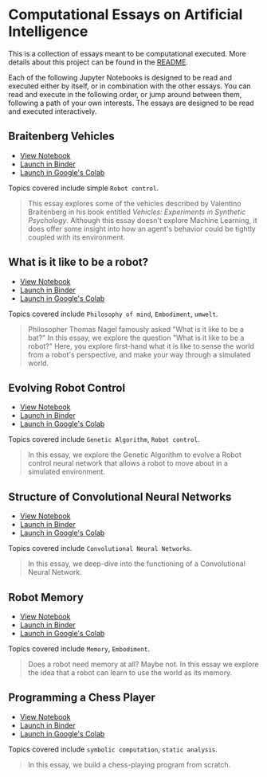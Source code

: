 # Computational Essays on Artificial Intelligence

This is a collection of essays meant to be computational executed. More details about this project can be found in the [README](./README.md).

Each of the following Jupyter Notebooks is designed to be read and executed either by itself, or in combination with the other essays. You can read and execute in the following order, or jump around between them, following a path of your own interests. The essays are designed to be read and executed interactively.

## Braitenberg Vehicles

* [View Notebook](https://nbviewer.jupyter.org/github/ArtificialIntelligenceToolkit/aitk/blob/master/notebooks/Braitenberg_Vehicles.ipynb) 
* [Launch in Binder](https://mybinder.org/v2/gh/ArtificialIntelligenceToolkit/aitk/HEAD?filepath=notebooks/Braitenberg_Vehicles.ipynb)
* [Launch in Google's Colab](https://colab.research.google.com/github/ArtificialIntelligenceToolkit/aitk/blob/master/notebooks/Braitenberg_Vehicles.ipynb)

Topics covered include simple `Robot control`.

> This essay explores some of the vehicles described by Valentino
Braitenberg in his book entitled *Vehicles: Experiments in Synthetic
Psychology*. Although this essay doesn't explore Machine Learning, it
does offer some insight into how an agent's behavior could be tightly
coupled with its environment.

## What is it like to be a robot?

* [View Notebook](https://nbviewer.jupyter.org/github/ArtificialIntelligenceToolkit/aitk/blob/master/notebooks/To_be_a_robot.ipynb)
* [Launch in Binder](https://mybinder.org/v2/gh/ArtificialIntelligenceToolkit/aitk/HEAD?filepath=notebooks/To_be_a_robot.ipynb)
* [Launch in Google's Colab](https://colab.research.google.com/github/ArtificialIntelligenceToolkit/aitk/blob/master/notebooks/To_be_a_robot.ipynb)

Topics covered include `Philosophy of mind`, `Embodiment`, `umwelt`.

> Philosopher Thomas Nagel famously asked "What is it like to be a
bat?" In this essay, we explore the question "What is it like to be
a robot?" Here, you explore first-hand what it is like to sense the
world from a robot's perspective, and make your way through a
simulated world.

## Evolving Robot Control

* [View Notebook](https://nbviewer.jupyter.org/github/ArtificialIntelligenceToolkit/aitk/blob/master/notebooks/EvolvingRobotControl.ipynb)
* [Launch in Binder](https://mybinder.org/v2/gh/ArtificialIntelligenceToolkit/aitk/HEAD?filepath=notebooks/EvolvingRobotControl.ipynb)
* [Launch in Google's Colab](https://colab.research.google.com/github/ArtificialIntelligenceToolkit/aitk/blob/master/notebooks/EvolvingRobotControl.ipynb)

Topics covered include `Genetic Algorithm`, `Robot control`.

> In this essay, we explore the Genetic Algorithm to evolve a Robot control neural network that allows a robot to move about in a simulated environment.

## Structure of Convolutional Neural Networks

* [View Notebook](https://nbviewer.jupyter.org/github/ArtificialIntelligenceToolkit/aitk/blob/master/notebooks/Structure_of_Convolutional_Neural_Networks.ipynb)
* [Launch in Binder](https://mybinder.org/v2/gh/ArtificialIntelligenceToolkit/aitk/HEAD?filepath=notebooks/Structure_of_Convolutional_Neural_Networks.ipynb)
* [Launch in Google's Colab](https://colab.research.google.com/github/ArtificialIntelligenceToolkit/aitk/blob/master/notebooks/Structure_of_Convolutional_Neural_Networks.ipynb)

Topics covered include `Convolutional Neural Networks`.

> In this essay, we deep-dive into the functioning of a Convolutional Neural Network.

## Robot Memory

* [View Notebook](https://nbviewer.jupyter.org/github/ArtificialIntelligenceToolkit/aitk/blob/master/notebooks/Robot_Memory.ipynb)
* [Launch in Binder](https://mybinder.org/v2/gh/ArtificialIntelligenceToolkit/aitk/HEAD?filepath=notebooks/Robot_Memory.ipynb)
* [Launch in Google's Colab](https://colab.research.google.com/github/ArtificialIntelligenceToolkit/aitk/blob/master/notebooks/Robot_Memory.ipynb)

Topics covered include `Memory`, `Embodiment`.

> Does a robot need memory at all? Maybe not. In this essay we explore the idea that a robot can learn to use the world as its memory.

## Programming a Chess Player

* [View Notebook](https://nbviewer.jupyter.org/github/ArtificialIntelligenceToolkit/aitk/blob/master/notebooks/Programming_a_Chess_Player.ipynb)
* [Launch in Binder](https://mybinder.org/v2/gh/ArtificialIntelligenceToolkit/aitk/HEAD?filepath=notebooks/Programming_a_Chess_Player.ipynb)
* [Launch in Google's Colab](https://colab.research.google.com/github/ArtificialIntelligenceToolkit/aitk/blob/master/notebooks/Programming_a_Chess_Player.ipynb)

Topics covered include `symbolic computation`, `static analysis`.

> In this essay, we build a chess-playing program from scratch.
